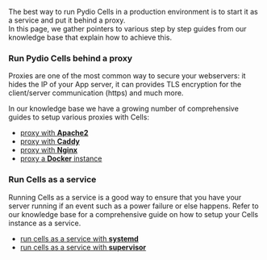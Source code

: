 
The best way to run Pydio Cells in a production environment is to start it as a service and put it behind a proxy.  
In this page, we gather pointers to various step by step guides from our knowledge base that explain how to achieve this.

### Run Pydio Cells behind a proxy

Proxies are one of the most common way to secure your webservers: it hides the IP of your App server, it can provides TLS encryption for the client/server communication (https) and much more.

In our knowledge base we have a growing number of comprehensive guides to setup various proxies with Cells:

- [proxy with **Apache2**](https://pydio.com/en/docs/kb/devops/proxying-cells-apache)
- [proxy with **Caddy**](https://pydio.com/en/docs/kb/devops/proxying-cells-caddy)
- [proxy with **Nginx**](https://pydio.com/en/docs/kb/devops/proxying-cells-nginx)
- [proxy a **Docker** instance](https://pydio.com/en/docs/kb/devops/proxying-cells-docker)

### Run Cells as a service

Running Cells as a service is a good way to ensure that you have your server running if an event such as a power failure or else happens.
Refer to our knowledge base for a comprehensive guide on how to setup your Cells instance as a service.

- [run cells as a service with **systemd**](https://pydio.com/en/docs/kb/devops/cells-service-systemd)
- [run cells as a service with **supervisor**](https://pydio.com/en/docs/kb/devops/cells-service-supervisor)
